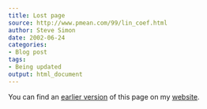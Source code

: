 ```yaml
---
title: Lost page
source: http://www.pmean.com/99/lin_coef.html
author: Steve Simon
date: 2002-06-24
categories:
- Blog post
tags:
- Being updated
output: html_document
---
```


You can find an [earlier version][sim1] of this page on my [website][sim2].

[sim1]: http://www.pmean.com/99/lin_coef.html
[sim2]: http://www.pmean.com
